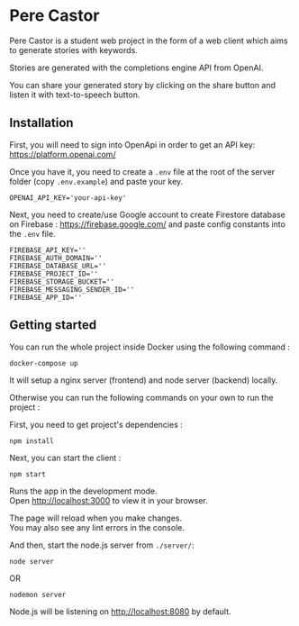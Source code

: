 # Pere Castor

Pere Castor is a student web project in the form of a web client which aims to generate stories with keywords.

Stories are generated with the completions engine API from OpenAI.

You can share your generated story by clicking on the share button and listen it with text-to-speech button.

## Installation

First, you will need to sign into OpenApi in order to get an API key: https://platform.openai.com/

Once you have it, you need to create a `.env` file at the root of the server folder (copy `.env.example`) and paste your key.
```
OPENAI_API_KEY='your-api-key'
```

Next, you need to create/use Google account to create Firestore database on Firebase : https://firebase.google.com/ and paste config constants into the `.env` file.
```
FIREBASE_API_KEY=''
FIREBASE_AUTH_DOMAIN=''
FIREBASE_DATABASE_URL=''
FIREBASE_PROJECT_ID=''
FIREBASE_STORAGE_BUCKET=''
FIREBASE_MESSAGING_SENDER_ID=''
FIREBASE_APP_ID=''
```

## Getting started

You can run the whole project inside Docker using the following command :

```
docker-compose up
```

It will setup a nginx server (frontend) and node server (backend) locally.

Otherwise you can run the following commands on your own to run the project :

First, you need to get project's dependencies :

```
npm install
```
Next, you can start the client :

```
npm start
```

Runs the app in the development mode.\
Open [http://localhost:3000](http://localhost:3000) to view it in your browser.

The page will reload when you make changes.\
You may also see any lint errors in the console.

And then, start the node.js server from `./server/`:

```
node server
```
OR
```
nodemon server
```

Node.js will be listening on [http://localhost:8080](http://localhost:8080) by default.